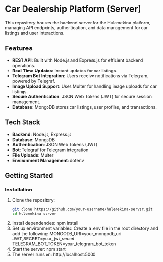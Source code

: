 # Car Dealership Platform (Server)

This repository houses the backend server for the Hulemekina platform, managing API endpoints, authentication, and data management for car listings and user interactions.

## Features

- **REST API**: Built with Node.js and Express.js for efficient backend operations.
- **Real-Time Updates**: Instant updates for car listings.
- **Telegram Bot Integration**: Users receive notifications via Telegram, powered by Telegraf.
- **Image Upload Support**: Uses Multer for handling image uploads for car listings.
- **Secure Authentication**: JSON Web Tokens (JWT) for secure session management.
- **Database**: MongoDB stores car listings, user profiles, and transactions.

## Tech Stack

- **Backend**: Node.js, Express.js
- **Database**: MongoDB
- **Authentication**: JSON Web Tokens (JWT)
- **Bot**: Telegraf for Telegram integration
- **File Uploads**: Multer
- **Environment Management**: dotenv

## Getting Started

### Installation

1. Clone the repository:
   ```bash
   git clone https://github.com/your-username/hulemekina-server.git
   cd hulemekina-server
2. Install dependencies:
    npm install
3. Set up environment variables:
   Create a .env file in the root directory and add the following:
   MONGODB_URI=your_mongodb_uri
   JWT_SECRET=your_jwt_secret
   TELEGRAM_BOT_TOKEN=your_telegram_bot_token
4. Start the server:
   npm start
5. The server runs on:
   http://localhost:5000

